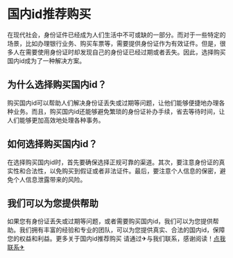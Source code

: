 # 国内id推荐购买

在现代社会，身份证件已经成为人们生活中不可或缺的一部分。而对于一些特定的场景，比如办理银行业务、购买车票等，需要提供身份证作为有效证件。但是，很多人在需要使用身份证时却发现自己的身份证已经过期或者丢失。因此，选择购买国内id成为了一种解决方案。

## 为什么选择购买国内id？

购买国内id可以帮助人们解决身份证丢失或过期等问题，让他们能够便捷地办理各种业务。而且，购买国内id还能够避免繁琐的身份证补办手续，省去等待时间，让人们能够更加高效地处理各种事务。

## 如何选择购买国内id？

在选择购买国内id时，首先要确保选择正规可靠的渠道。其次，要注意身份证的真实性和合法性，以免购买到假证或者非法证件。最后，要注意个人信息的保密，避免个人信息泄露带来的风险。

## 我们可以为您提供帮助

如果您有身份证丢失或过期等问题，或者需要购买国内id，我们可以为您提供帮助。我们拥有丰富的经验和专业的团队，可以为您提供真实、合法的国内id，保障您的权益和利益。更多关于国内id推荐购买 请通过✈与我们联系，感谢阅读！[点我联系✈](https://ai.G208.com)
